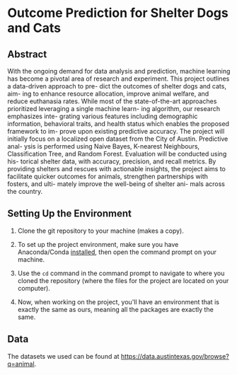 # Outcome Prediction for Shelter Dogs and Cats

## Abstract
With the ongoing demand for data analysis and prediction, machine learning has become a pivotal area of research and experiment. This project outlines a data-driven approach to pre- dict the outcomes of shelter dogs and cats, aim- ing to enhance resource allocation, improve animal welfare, and reduce euthanasia rates. While most of the state-of-the-art approaches prioritized leveraging a single machine learn- ing algorithm, our research emphasizes inte- grating various features including demographic information, behavioral traits, and health status which enables the proposed framework to im- prove upon existing predictive accuracy. The project will initially focus on a localized open dataset from the City of Austin. Predictive anal- ysis is performed using Naive Bayes, K-nearest Neighbours, Classification Tree, and Random Forest. Evaluation will be conducted using his- torical shelter data, with accuracy, precision, and recall metrics. By providing shelters and rescues with actionable insights, the project aims to facilitate quicker outcomes for animals, strengthen partnerships with fosters, and ulti- mately improve the well-being of shelter ani- mals across the country.

## Setting Up the Environment

1. Clone the git repository to your machine (makes a copy).

2. To set up the project environment, make sure you have Anaconda/Conda [installed](https://www.anaconda.com/download), then open the command prompt on your machine.

3. Use the ```cd``` command in the command prompt to navigate to where you cloned the repository (where the files for the project are located on your computer).

5. Now, when working on the project, you'll have an environment that is exactly the same as ours, meaning all the packages are exactly the same.

## Data
The datasets we used can be found at https://data.austintexas.gov/browse?q=animal.
